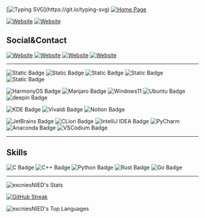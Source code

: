 [![Typing SVG](https://readme-typing-svg.demolab.com?font=Roboto&weight=200&size=33&pause=2000&color=000000&center=true&vCenter=true&multiline=true&width=435&lines=Hi+here%2C+I'm+Churnie+HXCN.;You+can+alos+call+me+excnies.)](https://git.io/typing-svg)
[![Home Page](https://img.shields.io/badge/hxcn.cnies.org-%230DE4CD?style=for-the-badge&logoColor=white)](https://hxcn.cnies.org)

[![Website](https://img.shields.io/website?url=https%3A%2F%2Fhs.cnies.org&up_message=hs.cnies.org&up_color=%2358E2D8&down_message=hs.cnies.org&down_color=%230DE4CD&style=for-the-badge&label=Blog)](https://hs.cnies.org)
[![Website](https://img.shields.io/website?url=https%3A%2F%2Fenotes.cnies.org&up_message=enotes.cnies.org&up_color=%2314C3F3&down_message=enotes.cnies.org&down_color=%230DE4CD&style=for-the-badge&label=Notes)](https://enotes.cnies.org)


## Social&Contact

[![Website](https://img.shields.io/website?url=https%3A%2F%2Fgithub.com%2FexcniesNIED&labelColor=grey&up_message=excniesNIED&style=for-the-badge&label=Github&logo=github)](https://github.com/excniesNIED)
[![Website](https://img.shields.io/website?url=https%3A%2F%2Fhuggingface.co%2Fexcnies&up_message=excnies&style=for-the-badge&label=HuggingFace&logo=HuggingFace)](https://huggingface.co/excnies)
[![Website](https://img.shields.io/website?url=https%3A%2F%2Fspace.bilibili.com%2F520945083&up_message=%E8%90%91%E6%BE%88&style=for-the-badge&label=Bilibili&logo=bilibili)](https://space.bilibili.com/520945083)
[![Website](https://img.shields.io/website?url=https%3A%2F%2Fgithub.com%2FexcniesNIED&up_message=hxcn%40cnies.org&style=for-the-badge&label=Mail&logo=mail.ru)](mailto:hxcn@cnies.org)

---

![Static Badge](https://img.shields.io/badge/HUAWEI-P60-HarmonyOS?style=for-the-badge&color=%23007DFE&logo=huawei)
![Static Badge](https://img.shields.io/badge/HUAWEI-Matepad_10.4_2020-HarmonyOS?style=for-the-badge&color=%23007DFE&logo=huawei)
![Static Badge](https://img.shields.io/badge/Xiaomi-MIX2s-FlymeOS?style=for-the-badge&color=%23FF6900&logo=xiaomi)
![Static Badge](https://img.shields.io/badge/ASUS-TUF_Gaming_F15-Windows?style=for-the-badge&color=%230DE4CD&logo=asus)
![Static Badge](https://img.shields.io/badge/Redmi-Buds_6_Lite-Lite?style=for-the-badge&color=%23FF6900&logo=xiaomi)

![HarmonyOS Badge](https://img.shields.io/badge/Harmony_OS-000?logo=harmonyos&logoColor=fff&style=for-the-badge)
![Manjaro Badge](https://img.shields.io/badge/Manjaro-35BF5C?logo=manjaro&logoColor=fff&style=for-the-badge)
![Windows11](https://img.shields.io/badge/Windows%2011-0079D5?style=for-the-badge&logo=windows&logoColor=%230079D)
![Ubuntu Badge](https://img.shields.io/badge/Ubuntu-E95420?logo=ubuntu&logoColor=fff&style=for-the-badge)
![deepin Badge](https://img.shields.io/badge/deepin-007CFF?logo=deepin&logoColor=fff&style=for-the-badge)

![KDE Badge](https://img.shields.io/badge/KDE-1D99F3?logo=kde&logoColor=fff&style=for-the-badge)
![Vivaldi Badge](https://img.shields.io/badge/Vivaldi-EF3939?logo=vivaldi&logoColor=fff&style=for-the-badge)
![Notion Badge](https://img.shields.io/badge/Notion-000?logo=notion&logoColor=fff&style=for-the-badge)

![JetBrains Badge](https://img.shields.io/badge/JetBrains-000?logo=jetbrains&logoColor=fff&style=for-the-badge)
![CLion Badge](https://img.shields.io/badge/CLion-000?logo=clion&logoColor=fff&labelColor=blue&style=for-the-badge)
![IntelliJ IDEA Badge](https://img.shields.io/badge/IntelliJ%20IDEA-000?logo=intellijidea&logoColor=fff&labelColor=purple&style=for-the-badge)
![PyCharm](https://img.shields.io/badge/PyCharm-143?logo=pycharm&logoColor=black&color=black&labelColor=green&style=for-the-badge)
![Anaconda Badge](https://img.shields.io/badge/Anaconda-44A833?logo=anaconda&logoColor=fff&style=for-the-badge)
![VSCodium Badge](https://img.shields.io/badge/VSCodium-2F80ED?logo=vscodium&logoColor=fff&style=for-the-badge)

---

## Skills

![C Badge](https://img.shields.io/badge/C-A8B9CC?logo=c&logoColor=fff&style=for-the-badge)
![C++ Badge](https://img.shields.io/badge/C%2B%2B-00599C?logo=cplusplus&logoColor=fff&style=for-the-badge)
![Python Badge](https://img.shields.io/badge/Python-3776AB?logo=python&logoColor=fff&style=for-the-badge)
![Rust Badge](https://img.shields.io/badge/Rust-000?logo=rust&logoColor=fff&style=for-the-badge)
![Go Badge](https://img.shields.io/badge/Go-00ADD8?logo=go&logoColor=fff&style=for-the-badge)


---

![excniesNIED's Stats](https://github-stat.cnies.org/api?username=excniesNIED&theme=Default&show_icons=true&hide_border=false&count_private=true&card_width=450)

[![GitHub Streak](https://github-streak-stat.cnies.org?user=excniesNIED&theme=transparent&hide_border=false&card_width=450)](https://git.io/streak-stats)

![excniesNIED's Top Languages](https://github-stat.cnies.org/api/top-langs/?username=excniesNIED&theme=Default&show_icons=true&hide_border=false&layout=compact&card_width=450)

<!--
**excniesNIED/excniesNIED** is a ✨ _special_ ✨ repository because its `README.md` (this file) appears on your GitHub profile.

Here are some ideas to get you started:

- 🔭 I’m currently working on ...
- 🌱 I’m currently learning ...
- 👯 I’m looking to collaborate on ...
- 🤔 I’m looking for help with ...
- 💬 Ask me about ...
- 📫 How to reach me: ...
- 😄 Pronouns: ...
- ⚡ Fun fact: ...
-->
